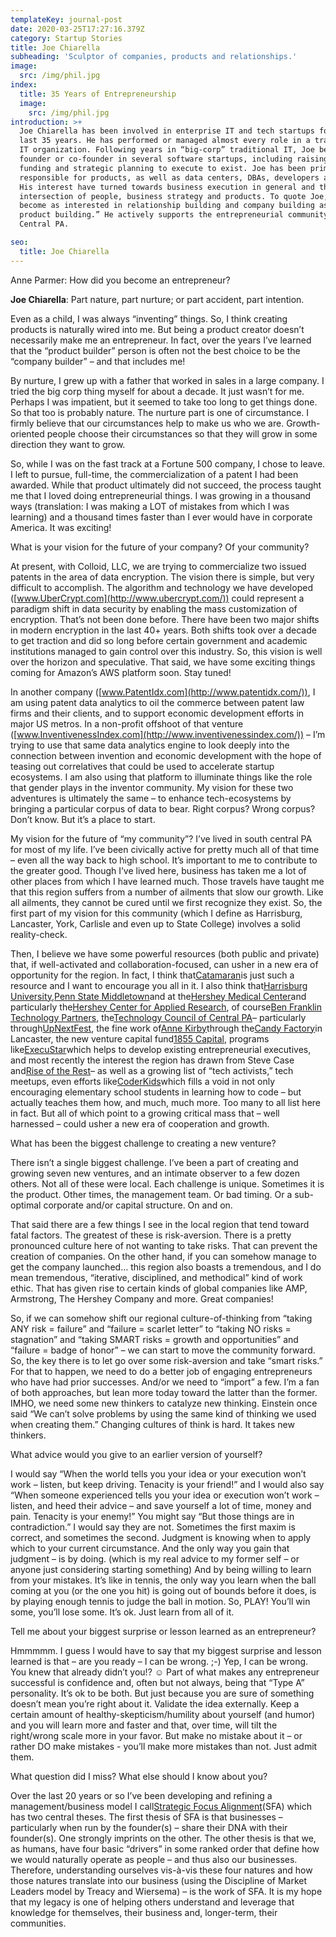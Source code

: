 ```yaml
---
templateKey: journal-post
date: 2020-03-25T17:27:16.379Z
category: Startup Stories
title: Joe Chiarella
subheading: 'Sculptor of companies, products and relationships.'
image:
  src: /img/phil.jpg
index:
  title: 35 Years of Entrepreneurship
  image:
    src: /img/phil.jpg
introduction: >+
  Joe Chiarella has been involved in enterprise IT and tech startups for the
  last 35 years. He has performed or managed almost every role in a traditional
  IT organization. Following years in “big-corp” traditional IT, Joe became a
  founder or co-founder in several software startups, including raising equity
  funding and strategic planning to execute to exist. Joe has been primarily
  responsible for products, as well as data centers, DBAs, developers and more.
  His interest have turned towards business execution in general and the
  intersection of people, business strategy and products. To quote Joe, “I have
  become as interested in relationship building and company building as I am in
  product building.” He actively supports the entrepreneurial community in
  Central PA. 

seo:
  title: Joe Chiarella
---
```

Anne Parmer: How did you become an entrepreneur?

**Joe Chiarella**: Part nature, part nurture; or part accident, part intention.

Even as a child, I was always “inventing” things. So, I think creating products is naturally wired into me. But being a product creator doesn’t necessarily make me an entrepreneur. In fact, over the years I’ve learned that the “product builder” person is often not the best choice to be the “company builder” – and that includes me!

By nurture, I grew up with a father that worked in sales in a large company. I tried the big corp thing myself for about a decade. It just wasn’t for me. Perhaps I was impatient, but it seemed to take too long to get things done. So that too is probably nature. The nurture part is one of circumstance. I firmly believe that our circumstances help to make us who we are. Growth-oriented people choose their circumstances so that they will grow in some direction they want to grow.

So, while I was on the fast track at a Fortune 500 company, I chose to leave. I left to pursue, full-time, the commercialization of a patent I had been awarded. While that product ultimately did not succeed, the process taught me that I loved doing entrepreneurial things. I was growing in a thousand ways (translation: I was making a LOT of mistakes from which I was learning) and a thousand times faster than I ever would have in corporate America. It was exciting!

What is your vision for the future of your company? Of your community?

At present, with Colloid, LLC, we are trying to commercialize two issued patents in the area of data encryption. The vision there is simple, but very difficult to accomplish. The algorithm and technology we have developed ([www.UberCrypt.com](http://www.ubercrypt.com/)) could represent a paradigm shift in data security by enabling the mass customization of encryption. That’s not been done before. There have been two major shifts in modern encryption in the last 40+ years. Both shifts took over a decade to get traction and did so long before certain government and academic institutions managed to gain control over this industry. So, this vision is well over the horizon and speculative. That said, we have some exciting things coming for Amazon’s AWS platform soon. Stay tuned!

In another company ([www.PatentIdx.com](http://www.patentidx.com/)), I am using patent data analytics to oil the commerce between patent law firms and their clients, and to support economic development efforts in major US metros. In a non-profit offshoot of that venture ([www.InventivenessIndex.com](http://www.inventivenessindex.com/)) – I’m trying to use that same data analytics engine to look deeply into the connection between invention and economic development with the hope of teasing out correlatives that could be used to accelerate startup ecosystems. I am also using that platform to illuminate things like the role that gender plays in the inventor community. My vision for these two adventures is ultimately the same – to enhance tech-ecosystems by bringing a particular corpus of data to bear. Right corpus? Wrong corpus? Don’t know. But it’s a place to start.

My vision for the future of “my community”? I’ve lived in south central PA for most of my life. I’ve been civically active for pretty much all of that time – even all the way back to high school. It’s important to me to contribute to the greater good. Though I’ve lived here, business has taken me a lot of other places from which I have learned much. Those travels have taught me that this region suffers from a number of ailments that slow our growth. Like all ailments, they cannot be cured until we first recognize they exist. So, the first part of my vision for this community (which I define as Harrisburg, Lancaster, York, Carlisle and even up to State College) involves a solid reality-check.

Then, I believe we have some powerful resources (both public and private) that, if well-activated and collaboration-focused, can usher in a new era of opportunity for the region. In fact, I think that[Catamaran](http://catamaran.cc/)is just such a resource and I want to encourage you all in it. I also think that[Harrisburg University](http://harrisburgu.edu/),[Penn State Middletown](http://harrisburg.psu.edu/)and at the[Hershey Medical Center](http://hmc.pennstatehealth.org/)and particularly the[Hershey Center for Applied Research](http://www.hersheyresearch.com/), of course[Ben Franklin Technology Partners](http://cnp.benfranklin.org/), the[Technology Council of Central PA](http://www.tccp.org/)– particularly through[UpNextFest](http://www.upnextfest.com/), the fine work of[Anne Kirby](http://catamaran.cc/story/17/no-agenda-other-than-connection)through the[Candy Factory](http://www.candyissweet.com/)in Lancaster, the new venture capital fund[1855 Capital](http://www.1855capital.com/), programs like[ExecuStar](http://www.execustar.org/)which helps to develop existing entrepreneurial executives, and most recently the interest the region has drawn from Steve Case and[Rise of the Rest](http://www.riseofrest.com/)– as well as a growing list of “tech activists,” tech meetups, even efforts like[CoderKids](http://www.coderkidsharrisburg.org/)which fills a void in not only encouraging elementary school students in learning how to code – but actually teaches them how, and much, much more. Too many to all list here in fact. But all of which point to a growing critical mass that – well harnessed – could usher a new era of cooperation and growth.

What has been the biggest challenge to creating a new venture?

There isn’t a single biggest challenge. I’ve been a part of creating and growing seven new ventures, and an intimate observer to a few dozen others. Not all of these were local. Each challenge is unique. Sometimes it is the product. Other times, the management team. Or bad timing. Or a sub-optimal corporate and/or capital structure. On and on.

That said there are a few things I see in the local region that tend toward fatal factors. The greatest of these is risk-aversion. There is a pretty pronounced culture here of not wanting to take risks. That can prevent the creation of companies. On the other hand, if you can somehow manage to get the company launched… this region also boasts a tremendous, and I do mean tremendous, “iterative, disciplined, and methodical” kind of work ethic. That has given rise to certain kinds of global companies like AMP, Armstrong, The Hershey Company and more. Great companies!

So, if we can somehow shift our regional culture-of-thinking from “taking ANY risk = failure” and “failure = scarlet letter” to “taking NO risks = stagnation” and “taking SMART risks = growth and opportunities” and “failure = badge of honor” – we can start to move the community forward. So, the key there is to let go over some risk-aversion and take “smart risks.” For that to happen, we need to do a better job of engaging entrepreneurs who have had prior successes. And/or we need to “import” a few. I’m a fan of both approaches, but lean more today toward the latter than the former. IMHO, we need some new thinkers to catalyze new thinking. Einstein once said “We can’t solve problems by using the same kind of thinking we used when creating them.” Changing cultures of think is hard. It takes new thinkers.

What advice would you give to an earlier version of yourself?

I would say “When the world tells you your idea or your execution won’t work – listen, but keep driving. Tenacity is your friend!” and I would also say “When someone experienced tells you your idea or execution won’t work – listen, and heed their advice – and save yourself a lot of time, money and pain. Tenacity is your enemy!” You might say “But those things are in contradiction.” I would say they are not. Sometimes the first maxim is correct, and sometimes the second. Judgment is knowing when to apply which to your current circumstance. And the only way you gain that judgment – is by doing. (which is my real advice to my former self – or anyone just considering starting something) And by being willing to learn from your mistakes. It’s like in tennis, the only way you learn when the ball coming at you (or the one you hit) is going out of bounds before it does, is by playing enough tennis to judge the ball in motion. So, PLAY! You’ll win some, you’ll lose some. It’s ok. Just learn from all of it.

Tell me about your biggest surprise or lesson learned as an entrepreneur?

Hmmmmm. I guess I would have to say that my biggest surprise and lesson learned is that – are you ready – I can be wrong. ;-) Yep, I can be wrong. You knew that already didn’t you!? ☺ Part of what makes any entrepreneur successful is confidence and, often but not always, being that “Type A” personality. It’s ok to be both. But just because you are sure of something doesn’t mean you’re right about it. Validate the idea externally. Keep a certain amount of healthy-skepticism/humility about yourself (and humor) and you will learn more and faster and that, over time, will tilt the right/wrong scale more in your favor. But make no mistake about it – or rather DO make mistakes - you’ll make more mistakes than not. Just admit them.

What question did I miss? What else should I know about you?

Over the last 20 years or so I’ve been developing and refining a management/business model I call[Strategic Focus Alignment](http://joechiarella.com/images/SFA_Taxonomy.png)(SFA) which has two central theses. The first thesis of SFA is that businesses – particularly when run by the founder(s) – share their DNA with their founder(s). One strongly imprints on the other. The other thesis is that we, as humans, have four basic “drivers” in some ranked order that define how we would naturally operate as people – and thus also our businesses. Therefore, understanding ourselves vis-à-vis these four natures and how those natures translate into our business (using the Discipline of Market Leaders model by Treacy and Wiersema) – is the work of SFA. It is my hope that my legacy is one of helping others understand and leverage that knowledge for themselves, their business and, longer-term, their communities.
